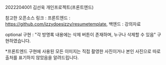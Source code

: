 2022204001 김선욱 개인프로젝트(프론트엔드)

참고한 오픈소스 링크 : 프론트엔드 : https://github.com/izzydoesizzy/resumetemplate, 백엔드 : 강의자료

optional 구현 :  "각 방명록 내용에는 삭제 버튼이 존재하며, 누구나 삭제할 수 있음" 구현하였습니다. 


*프론트엔드 구현에 사용된 모든 이미지는 직접 촬영한 사진이거나 본인 사진으로 따로 출처를 표기하지 않았음을 알려드립니다.
